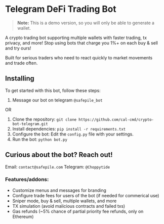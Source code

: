 # Telegram DeFi Trading Bot
> **Note:** This is a demo version, so you will only be able to generate a wallet.
> 
A crypto trading bot supporting multiple wallets with faster trading, tx privacy, and more! Stop using bots that charge you 1%+ on each buy & sell and try ours! 

Built for serious traders who need to react quickly to market movements and trade often.

## Installing
To get started with this bot, follow these steps:

1. Message our bot on telegram `@safepile_bot`

OR

1. Clone the repository: `git clone https://github.com/cal-cmd/crypto-bot-telegram.git`
2. Install dependencies: `pip install -r requirements.txt`
3. Configure the bot: Edit the `config.py` file with your settings.
4. Run the bot: `python bot.py`


## Curious about the bot? Reach out!
Email: `contact@safepile.com`
Telegram: `@Choppytide`

### Features/addons:
- Customize menus and messages for branding
- Configure trade fees for users of the bot (if needed for commerical use)
- Sniper mode, buy & sell, multiple wallets, and more
- TX simulation (avoid malicious contracts and failed txs) 
- Gas refunds (~5% chance of partial priority fee refunds, only on Ethereum)
